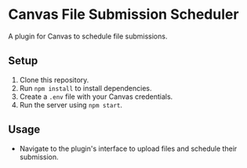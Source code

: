 # Canvas File Submission Scheduler

A plugin for Canvas to schedule file submissions.

## Setup

1. Clone this repository.
2. Run `npm install` to install dependencies.
3. Create a `.env` file with your Canvas credentials.
4. Run the server using `npm start`.

## Usage

- Navigate to the plugin's interface to upload files and schedule their submission.
